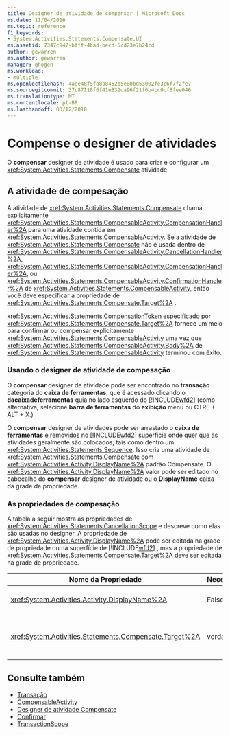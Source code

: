 ```yaml
---
title: Designer de atividade de compensar | Microsoft Docs
ms.date: 11/04/2016
ms.topic: reference
f1_keywords:
- System.Activities.Statements.Compensate.UI
ms.assetid: 7347c947-bfff-4bad-becd-5cd23e7b24cd
author: gewarren
ms.author: gewarren
manager: ghogen
ms.workload:
- multiple
ms.openlocfilehash: 4aee48f5fa8b8452b5e80bd53002fe3c6f7f2fe7
ms.sourcegitcommit: 37c87118f6f41e832da96f21f6b4cc0cf8fee046
ms.translationtype: MT
ms.contentlocale: pt-BR
ms.lasthandoff: 03/12/2018
---
```

# <a name="compensate-activity-designer"></a>Compense o designer de atividades
O **compensar** designer de atividade é usado para criar e configurar um <xref:System.Activities.Statements.Compensate> atividade.

## <a name="the-compensate-activity"></a>A atividade de compesação
 A atividade de <xref:System.Activities.Statements.Compensate> chama explicitamente <xref:System.Activities.Statements.CompensableActivity.CompensationHandler%2A> para uma atividade contida em <xref:System.Activities.Statements.CompensableActivity>. Se a atividade de <xref:System.Activities.Statements.Compensate> não é usada dentro de <xref:System.Activities.Statements.CompensableActivity.CancellationHandler%2A>, <xref:System.Activities.Statements.CompensableActivity.CompensationHandler%2A>, ou <xref:System.Activities.Statements.CompensableActivity.ConfirmationHandler%2A> de <xref:System.Activities.Statements.CompensableActivity>, então você deve especificar a propriedade de <xref:System.Activities.Statements.Compensate.Target%2A> .

 <xref:System.Activities.Statements.CompensationToken> especificado por <xref:System.Activities.Statements.Compensate.Target%2A> fornece um meio para confirmar ou compensar explicitamente <xref:System.Activities.Statements.CompensableActivity> uma vez que <xref:System.Activities.Statements.CompensableActivity.Body%2A> de <xref:System.Activities.Statements.CompensableActivity> terminou com êxito.

### <a name="using-the-compensate-activity-designer"></a>Usando o designer de atividade de compesação
 O **compensar** designer de atividade pode ser encontrado no **transação** categoria do **caixa de ferramentas**, que é acessado clicando o **dacaixadeferramentas** guia no lado esquerdo do [!INCLUDE[wfd2](../workflow-designer/includes/wfd2_md.md)] (como alternativa, selecione **barra de ferramentas** do **exibição** menu ou CTRL + ALT + X.)

 O **compensar** designer de atividades pode ser arrastado o **caixa de ferramentas** e removidos no [!INCLUDE[wfd2](../workflow-designer/includes/wfd2_md.md)] superfície onde quer que as atividades geralmente são colocados, tais como dentro um <xref:System.Activities.Statements.Sequence>. Isso cria uma atividade de <xref:System.Activities.Statements.Compensate> com <xref:System.Activities.Activity.DisplayName%2A> padrão Compensate. O <xref:System.Activities.Activity.DisplayName%2A> valor pode ser editado no cabeçalho do **compensar** designer de atividade ou o **DisplayName** caixa da grade de propriedade.

### <a name="the-compensate-properties"></a>As propriedades de compesação
 A tabela a seguir mostra as propriedades de <xref:System.Activities.Statements.CancellationScope> e descreve como elas são usadas no designer. A propriedade de <xref:System.Activities.Activity.DisplayName%2A> pode ser editada na grade de propriedade ou na superfície de [!INCLUDE[wfd2](../workflow-designer/includes/wfd2_md.md)] , mas a propriedade de <xref:System.Activities.Statements.Compensate.Target%2A> deve ser editada na grade de propriedade.

|Nome da Propriedade|Necessária|Uso|
|-------------------|--------------|-----------|
|<xref:System.Activities.Activity.DisplayName%2A>|False|Especifica o nome amigável opcional de atividade de <xref:System.Activities.Statements.Compensate> . O padrão é compensa.|
|<xref:System.Activities.Statements.Compensate.Target%2A>|verdadeiro|Especifica <xref:System.Activities.InArgument%601> que contém <xref:System.Activities.Statements.CompensationToken> para esta atividade de <xref:System.Activities.Statements.Compensate> .|

## <a name="see-also"></a>Consulte também

- [Transação](../workflow-designer/transaction-activity-designers.md)
- [CompensableActivity](../workflow-designer/compensableactivity-activity-designer.md)
- [Designer de atividade Compensate](../workflow-designer/compensate-activity-designer.md)
- [Confirmar](../workflow-designer/confirm-activity-designer.md)
- [TransactionScope](../workflow-designer/transactionscope-activity-designer.md)